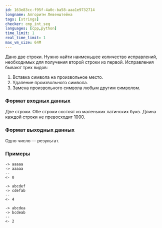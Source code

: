 ```yaml
---
id: 163e83cc-f95f-4a0c-ba58-aaa1e9732714
longname: Алгоритм Левенштейна
tags: [strings]
checker: cmp_int_seq
languages: [cpp,python]
time_limit: 1
real_time_limit: 1
max_vm_size: 64M
---
```


Дано две строки. Нужно найти наименьшее количество исправлений, необходимых для получения второй строки из первой.
Исправления бывают трех видов:
1) Вставка символа на произвольное место.
2) Удаление произвольного символа.
3) Замена произвольного символа любым другим символом.

### Формат входных данных

Две строки.
Обе строки состоят из маленьких латинских букв.
Длина каждой строки не превосходит 1000.

### Формат выходных данных

Одно число — результат.

### Примеры

```
-> aaaaa
-> aaaaa
--
<- 0
```

```
-> abcdef
-> cdefab
--
<- 4
```

```
-> abcdea
-> bcdeab
--
<- 2
```
